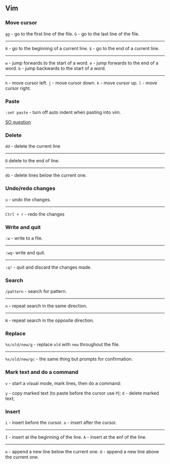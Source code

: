 ## Vim

### Move cursor

`gg` - go to the first line of the file.
`G`  - go to the last line of the file.

---

`0` - go to the beginning of a current line.
`$` - go to the end of a current line.

---

`w` - jump forwards to the start of a word.
`e` - jump forwards to the end of a word.
`b` - jump backwards to the start of a word.

---

`h` - move cursor left.
`j` - move cursor down.
`k` - move cursor up.
`l` - move cursor right.

### Paste

`:set paste` - turn off auto indent when pasting into vim.

[SO question](https://stackoverflow.com/questions/2514445/turning-off-auto-indent-when-pasting-text-into-vim)

### Delete

`dd` - delete the current line

---

`D` delete to the end of line.

---

`dG` - delete lines below the current one.


### Undo/redo changes

`u` - undo the changes.

---

`Ctrl + r` - redo the changes

### Write and quit

`:w` -  write to a file.

---

`:wq`- write and quit.

---

`:q!` - quit and discard the changes made.

### Search

`/pattern` - search for pattern.

---

`n` - repeat search in the same direction.

---

`N` - repeat search in the opposite direction.

### Replace

`%s/old/new/g` - replace `old` with `new` throughout the file.

---

`%s/old/new/gc` - the same thing but prompts for confirmation.

### Mark text and do a command

`v` - start a visual mode, mark lines, then do a command:

`y` - copy marked text (to paste before the cursor use `P`);
`d` - delete marked text;

### Insert

`i` - insert before the cursor.
`a` - insert after the cursor.

---

`I` - insert at the beginning of the line.
`A` - insert at the enf of the line.

---

`o` - append a new line below the current one.
`O` - append a new line above the current one.